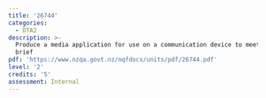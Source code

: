 ```yaml
---
title: '26744'
categories:
  - DTA2
description: >-
  Produce a media application for use on a communication device to meet a set
  brief
pdf: 'https://www.nzqa.govt.nz/nqfdocs/units/pdf/26744.pdf'
level: '2'
credits: '5'
assessment: Internal
---
```


